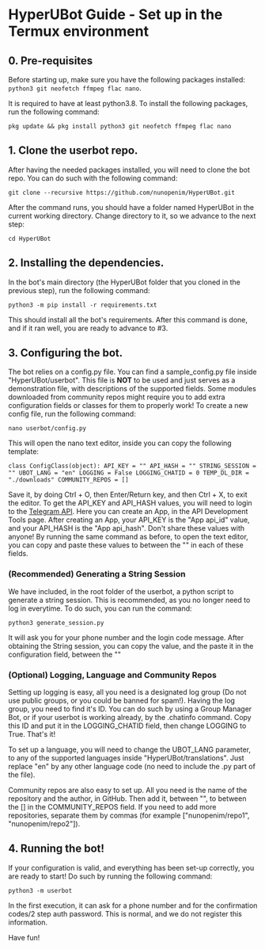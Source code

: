 # HyperUBot Guide - Set up in the Termux environment
## 0. Pre-requisites

Before starting up, make sure you have the following packages installed: ``python3 git neofetch ffmpeg flac nano``.

It is required to have at least python3.8. To install the following packages, run the following command:

``pkg update && pkg install python3 git neofetch ffmpeg flac nano``

## 1. Clone the userbot repo.

After having the needed packages installed, you will need to clone the bot repo. You can do such with the following command:

``git clone --recursive https://github.com/nunopenim/HyperUBot.git``

After the command runs, you should have a folder named HyperUBot in the current working directory. Change directory to it, so we advance to the next step:

``cd HyperUBot``

## 2. Installing the dependencies.

In the bot's main directory (the HyperUBot folder that you cloned in the previous step), run the following command:

``python3 -m pip install -r requirements.txt``

This should install all the bot's requirements. After this command is done, and if it ran well, you are ready to advance to #3.

## 3. Configuring the bot.

The bot relies on a config.py file. You can find a sample_config.py file inside "HyperUBot/userbot". This file is **NOT** to be used and just serves as a demonstration file, with descriptions of the supported fields. Some modules downloaded from community repos might require you to add extra configuration fields or classes for them to properly work! To create a new config file, run the following command:

``nano userbot/config.py``

This will open the nano text editor, inside you can copy the following template:

``
class ConfigClass(object):
    API_KEY = ""
    API_HASH = ""
    STRING_SESSION = ""
    UBOT_LANG = "en"
    LOGGING = False
    LOGGING_CHATID = 0
    TEMP_DL_DIR = "./downloads"
    COMMUNITY_REPOS = []
``

Save it, by doing Ctrl + O, then Enter/Return key, and then Ctrl + X, to exit the editor. To get the API_KEY and API_HASH values, you will need to login to the [Telegram API](https://my.telegram.org/). Here you can create an App, in the API Development Tools page. After creating an App, your API_KEY is the "App api_id" value, and your API_HASH is the "App api_hash". Don't share these values with anyone! By running the same command as before, to open the text editor, you can copy and paste these values to between the "" in each of these fields. 

### (Recommended) Generating a String Session

We have included, in the root folder of the userbot, a python script to generate a string session. This is recommended, as you no longer need to log in everytime. To do such, you can run the command:

``python3 generate_session.py``

It will ask you for your phone number and the login code message. After obtaining the String session, you can copy the value, and the paste it in the configuration field, between the ""

### (Optional) Logging, Language and Community Repos

Setting up logging is easy, all you need is a designated log group (Do not use public groups, or you could be banned for spam!). Having the log group, you need to find it's ID. You can do such by using a Group Manager Bot, or if your userbot is working already, by the .chatinfo command. Copy this ID and put it in the LOGGING_CHATID field, then change LOGGING to True. That's it!

To set up a language, you will need to change the UBOT_LANG parameter, to any of the supported languages inside "HyperUBot/translations". Just replace "en" by any other language code (no need to include the .py part of the file).

Community repos are also easy to set up. All you need is the name of the repository and the author, in GitHub. Then add it, between "", to between the [] in the COMMUNITY_REPOS field. If you need to add more repositories, separate them by commas (for example ["nunopenim/repo1", "nunopenim/repo2"]).

## 4. Running the bot!

If your configuration is valid, and everything has been set-up correctly, you are ready to start! Do such by running the following command:

``python3 -m userbot``

In the first execution, it can ask for a phone number and for the confirmation codes/2 step auth password. This is normal, and we do not register this information.

Have fun!
